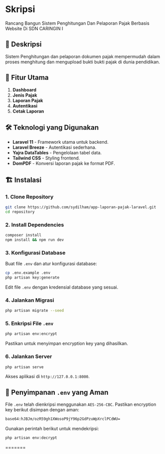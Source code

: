 # Skripsi
Rancang Bangun Sistem Penghitungan Dan Pelaporan Pajak Berbasis Website Di SDN CARINGIN I

## 📌 Deskripsi

Sistem Penghitungan dan pelaporan dokumen pajak mempermudah dalam proses menghitung dan mengupload bukti bukti pajak di dunia pendidikan.

## 🚀 Fitur Utama

1. **Dashboard**
2. **Jenis Pajak**
3. **Laporan Pajak**
4. **Autentikasi**
5. **Cetak Laporan** 

## 🛠️ Teknologi yang Digunakan

-   **Laravel 11** - Framework utama untuk backend.
-   **Laravel Breeze** - Autentikasi sederhana.
-   **Yajra DataTables** - Pengelolaan tabel data.
-   **Tailwind CSS** - Styling frontend.
-   **DomPDF** - Konversi laporan pajak ke format PDF.

## 🏗️ Instalasi

### 1. Clone Repository

```sh
git clone https://github.com/sydilham/app-laporan-pajak-laravel.git
cd repository
```

### 2. Install Dependencies

```sh
composer install
npm install && npm run dev
```

### 3. Konfigurasi Database

Buat file `.env` dan atur konfigurasi database:

```sh
cp .env.example .env
php artisan key:generate
```

Edit file `.env` dengan kredensial database yang sesuai.

### 4. Jalankan Migrasi

```sh
php artisan migrate --seed
```

### 5. Enkripsi File `.env`

```sh
php artisan env:encrypt
```

Pastikan untuk menyimpan encryption key yang dihasilkan.

### 6. Jalankan Server

```sh
php artisan serve
```

Akses aplikasi di `http://127.0.0.1:8000`.

## 🔐 Penyimpanan `.env` yang Aman

File `.env` telah dienkripsi menggunakan `AES-256-CBC`. Pastikan encryption key berikut disimpan dengan aman:

```sh
base64:hJBJm/ozR59gh1XWosoP9jY96p2GdPzuWpXrclPCdWU=
```

Gunakan perintah berikut untuk mendekripsi:

```sh
php artisan env:decrypt
```
=======



